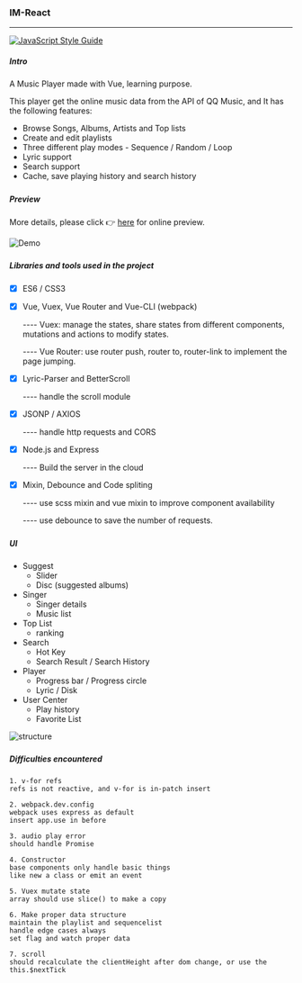 ### IM-React

------

  [![JavaScript Style Guide](https://img.shields.io/badge/code_style-standard-brightgreen.svg)](https://standardjs.com)

##### Intro

A Music Player made with Vue, learning purpose.

This player get the online music data from the API of QQ Music, and It has the following features:

- Browse Songs, Albums, Artists and Top lists
- Create and edit playlists
- Three different play modes - Sequence / Random / Loop
- Lyric support
- Search support
- Cache, save playing history and search history



##### 

##### Preview

More details, please click 👉  [here](http://47.104.228.220:9000/#/recommend) for online preview.

![Demo]()



#####

##### Libraries and tools used in the project

- [x] ES6 / CSS3

- [x] Vue, Vuex, Vue Router and Vue-CLI (webpack)

  ---- Vuex: manage the states, share states from different components, mutations and actions to modify states.

  ---- Vue Router: use router push, router to, router-link to implement the page jumping. 

- [x] Lyric-Parser and BetterScroll

  ---- handle the scroll module

- [x] JSONP / AXIOS

  ---- handle http requests and CORS

- [x] Node.js and Express

  ---- Build the server in the cloud

- [x] Mixin, Debounce and Code spliting

  ---- use scss mixin and vue mixin to improve component availability 

  ---- use debounce to save the number of requests.

##### 

##### UI

- Suggest
  - Slider
  - Disc (suggested albums)
- Singer
  - Singer details
  - Music list
- Top List
  - ranking 
- Search
  - Hot Key
  - Search Result / Search History
- Player 
  - Progress bar / Progress circle
  - Lyric / Disk
- User Center
  - Play history
  - Favorite List



![structure](C:/Users/Shaw/Documents/Music-Player-Vue/PureMusic/structure.png)



##### 

##### Difficulties encountered 

```
1. v-for refs
refs is not reactive, and v-for is in-patch insert

2. webpack.dev.config
webpack uses express as default
insert app.use in before

3. audio play error
should handle Promise

4. Constructor
base components only handle basic things
like new a class or emit an event

5. Vuex mutate state
array should use slice() to make a copy

6. Make proper data structure
maintain the playlist and sequencelist
handle edge cases always
set flag and watch proper data

7. scroll
should recalculate the clientHeight after dom change, or use the this.$nextTick
```

